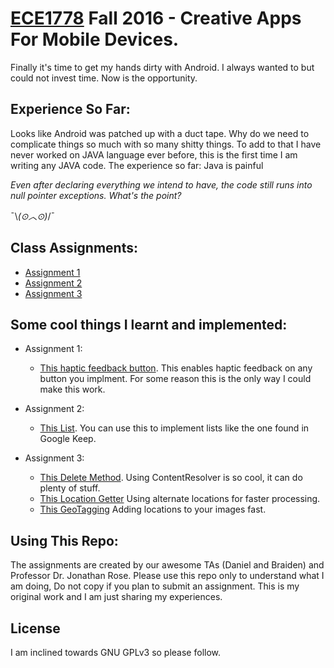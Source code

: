 # [ECE1778](http://www.eecg.utoronto.ca/~jayar/ece1778/) Fall 2016 - Creative Apps For Mobile Devices.
Finally it's time to get my hands dirty with Android. I always wanted to but could not invest time. Now is the opportunity.

## Experience So Far:
Looks like Android was patched up with a duct tape. Why do we need to complicate things so much with so many shitty things. To add to that I have never worked on JAVA language ever before, this is the first time I am writing any JAVA code. The experience so far: Java is painful

*Even after declaring everything we intend to have, the code still runs into null pointer exceptions. What's the point?*

¯\\_(⊙︿⊙)_/¯

## Class Assignments:
- [Assignment 1](http://www.eecg.utoronto.ca/~jayar/ece1778/assignmentp1.pdf)
- [Assignment 2](http://www.eecg.utoronto.ca/~jayar/ece1778/assignmentp2.pdf)
- [Assignment 3](http://www.eecg.utoronto.ca/~jayar/ece1778/assignmentp3.pdf)

## Some cool things I learnt and implemented:

- Assignment 1:

    - [This haptic feedback button](https://github.com/whizzzkid/ece1778/blob/master/Assignment1/app/src/main/java/in/nishantarora/assignment1/MainActivity.java#L25). This enables haptic feedback on any button you implment. For some reason this is the only way I could make this work.

- Assignment 2:

    - [This List](https://github.com/whizzzkid/ece1778/blob/master/Assignment2/app/src/main/java/in/nishantarora/assignment2/MovieList.java#L49). You can use this to implement lists like the one found in Google Keep.
   
- Assignment 3:
    
    - [This Delete Method](https://github.com/whizzzkid/ece1778/blob/master/Assignment3/app/src/main/java/in/nishantarora/assignment3/ImageFragment.java#L86). Using ContentResolver is so cool, it can do plenty of stuff.
    - [This Location Getter](https://github.com/whizzzkid/ece1778/blob/master/Assignment3/app/src/main/java/in/nishantarora/assignment3/MainActivityFragment.java#L128) Using alternate locations for faster processing.
    - [This GeoTagging](https://github.com/whizzzkid/ece1778/blob/master/Assignment3/app/src/main/java/in/nishantarora/assignment3/MainActivityFragment.java#L150) Adding locations to your images fast.

## Using This Repo:
The assignments are created by our awesome TAs (Daniel and Braiden) and Professor Dr. Jonathan Rose. Please use this repo only to understand what I am doing, Do not copy if you plan to submit an assignment. This is my original work and I am just sharing my experiences.

## License
I am inclined towards GNU GPLv3 so please follow.
